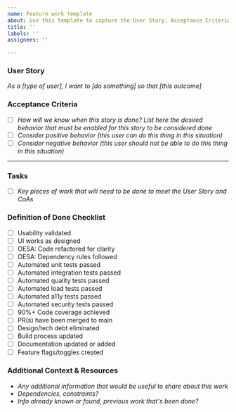 ```yaml
---
name: Feature work template
about: Use this template to capture the User Story, Acceptance Criteria, Tasks, and Definition of Done associated with feature work
title: ''
labels: ''
assignees: ''

---
```


### User Story
_As a [type of user], I want to [do something] so that [this outcome]_

### Acceptance Criteria
- [ ] _How will we know when this story is done?  List here the desired behavior that must be enabled for this story to be considered done_
- [ ] _Consider positive behavior (this user can do this thing in this situation)_
- [ ] _Consider negative behavior (this user should not be able to do this thing in this situation)_

-----------------------------------------

### Tasks
- [ ] _Key pieces of work that will need to be done to meet the User Story and CoAs_

### Definition of Done Checklist
- [ ] Usability validated
- [ ] UI works as designed
- [ ] OESA: Code refactored for clarity
- [ ] OESA: Dependency rules followed
- [ ] Automated unit tests passed
- [ ] Automated integration tests passed
- [ ] Automated quality tests passed
- [ ] Automated load tests passed
- [ ] Automated a11y tests passed
- [ ] Automated security tests passed
- [ ] 90%+ Code coverage achieved
- [ ] PR(s) have been merged to main
- [ ] Design/tech debt eliminated
- [ ] Build process updated
- [ ] Documentation updated or added
- [ ] Feature flags/toggles created

### Additional Context & Resources
* _Any additional information that would be useful to share about this work_
* _Dependencies, constraints?_
* _Info already known or found, previous work that's been done?_
